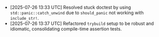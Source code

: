 * [2025-07-26 13:33 UTC] Resolved stuck doctest by using `std::panic::catch_unwind` due to `should_panic` not working with `include_str!`.
* [2025-07-26 13:37 UTC] Refactored `trybuild` setup to be robust and idiomatic, consolidating compile-time assertion tests.